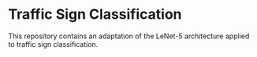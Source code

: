 # Traffic Sign Classification
This repository contains an adaptation of the LeNet-5 architecture applied to traffic sign classification. 


